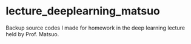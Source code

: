 # lecture_deeplearning_matsuo
Backup source codes I made for homework in the deep learning lecture held by Prof. Matsuo. 

